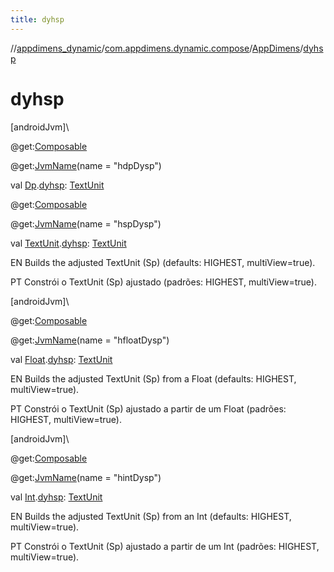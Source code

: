 ```yaml
---
title: dyhsp
---
```

//[appdimens_dynamic](../../../index.html)/[com.appdimens.dynamic.compose](../index.html)/[AppDimens](index.html)/[dyhsp](dyhsp.html)



# dyhsp



[androidJvm]\




@get:[Composable](https://developer.android.com/reference/kotlin/androidx/compose/runtime/Composable.html)



@get:[JvmName](https://kotlinlang.org/api/core/kotlin-stdlib/kotlin.jvm/-jvm-name/index.html)(name = &quot;hdpDysp&quot;)



val [Dp](https://developer.android.com/reference/kotlin/androidx/compose/ui/unit/Dp.html).[dyhsp](dyhsp.html): [TextUnit](https://developer.android.com/reference/kotlin/androidx/compose/ui/unit/TextUnit.html)





@get:[Composable](https://developer.android.com/reference/kotlin/androidx/compose/runtime/Composable.html)



@get:[JvmName](https://kotlinlang.org/api/core/kotlin-stdlib/kotlin.jvm/-jvm-name/index.html)(name = &quot;hspDysp&quot;)



val [TextUnit](https://developer.android.com/reference/kotlin/androidx/compose/ui/unit/TextUnit.html).[dyhsp](dyhsp.html): [TextUnit](https://developer.android.com/reference/kotlin/androidx/compose/ui/unit/TextUnit.html)



EN Builds the adjusted TextUnit (Sp) (defaults: HIGHEST, multiView=true).



PT Constrói o TextUnit (Sp) ajustado (padrões: HIGHEST, multiView=true).





[androidJvm]\




@get:[Composable](https://developer.android.com/reference/kotlin/androidx/compose/runtime/Composable.html)



@get:[JvmName](https://kotlinlang.org/api/core/kotlin-stdlib/kotlin.jvm/-jvm-name/index.html)(name = &quot;hfloatDysp&quot;)



val [Float](https://kotlinlang.org/api/core/kotlin-stdlib/kotlin/-float/index.html).[dyhsp](dyhsp.html): [TextUnit](https://developer.android.com/reference/kotlin/androidx/compose/ui/unit/TextUnit.html)



EN Builds the adjusted TextUnit (Sp) from a Float (defaults: HIGHEST, multiView=true).



PT Constrói o TextUnit (Sp) ajustado a partir de um Float (padrões: HIGHEST, multiView=true).





[androidJvm]\




@get:[Composable](https://developer.android.com/reference/kotlin/androidx/compose/runtime/Composable.html)



@get:[JvmName](https://kotlinlang.org/api/core/kotlin-stdlib/kotlin.jvm/-jvm-name/index.html)(name = &quot;hintDysp&quot;)



val [Int](https://kotlinlang.org/api/core/kotlin-stdlib/kotlin/-int/index.html).[dyhsp](dyhsp.html): [TextUnit](https://developer.android.com/reference/kotlin/androidx/compose/ui/unit/TextUnit.html)



EN Builds the adjusted TextUnit (Sp) from an Int (defaults: HIGHEST, multiView=true).



PT Constrói o TextUnit (Sp) ajustado a partir de um Int (padrões: HIGHEST, multiView=true).



